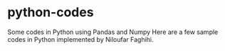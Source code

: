 # python-codes
Some codes in Python using Pandas and Numpy
Here are a few sample codes in Python implemented by Niloufar Faghihi.
